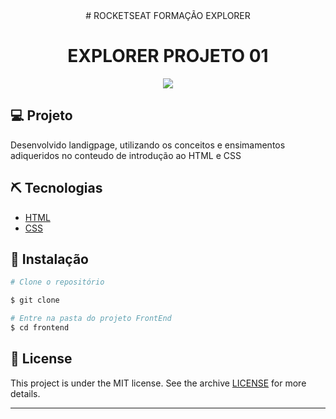 <div align="center">
  # ROCKETSEAT FORMAÇÃO EXPLORER 
  <h1> EXPLORER PROJETO 01</h1>
</div>


<div align="center">
    <img src="frontend/public/apresentação.svg">
</div>

## 💻 Projeto
Desenvolvido landigpage, utilizando os conceitos e ensimamentos adiqueridos no conteudo de introdução ao HTML e CSS

## ⛏ Tecnologias
- [HTML](https://docs.adonisjs.com/guides/introduction)
- [CSS](https://reactjs.org/)

## 🚀 Instalação


```bash
# Clone o repositório

$ git clone

# Entre na pasta do projeto FrontEnd
$ cd frontend

```

## 📝 License

This project is under the MIT license. See the archive [LICENSE](LICENSE.md) for more details.

---
<blockquote>
    
</blockquote>

